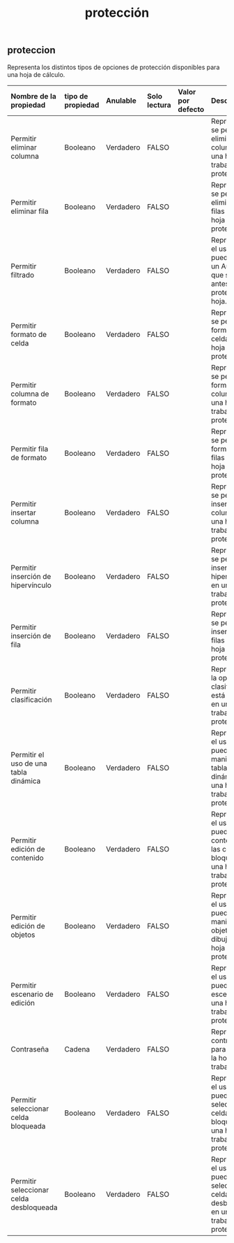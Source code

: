 ﻿---
title: protección
second_title: Aspose.Cells Cloud Documen
type: docs
url: /es/specification/model/protection/
description: "Aspose.Cells Especificación del modelo de nube: Protección. Maneje sin esfuerzo Excel y otros documentos de hoja de cálculo con funciones como abrir, generar, editar, dividir, fusionar, comparar y convertir."
weight: 50
---
## **proteccion**

 Representa los distintos tipos de opciones de protección disponibles para una hoja de cálculo.

| Nombre de la propiedad| tipo de propiedad| Anulable| Solo lectura| Valor por defecto| Descripción|
|:- |:- |:- |:- |:- |:- |
| Permitir eliminar columna| Booleano| Verdadero| FALSO|| Representa si se permite la eliminación de columnas en una hoja de trabajo protegida.|
| Permitir eliminar fila| Booleano| Verdadero| FALSO|| Representa si se permite la eliminación de filas en una hoja de trabajo protegida.|
| Permitir filtrado| Booleano| Verdadero| FALSO|| Representa si el usuario puede utilizar un Autofiltro que se creó antes de proteger la hoja.|
| Permitir formato de celda| Booleano| Verdadero| FALSO|| Representa si se permite el formato de celdas en una hoja de trabajo protegida.|
| Permitir columna de formato| Booleano| Verdadero| FALSO|| Representa si se permite el formato de columnas en una hoja de trabajo protegida.|
| Permitir fila de formato| Booleano| Verdadero| FALSO|| Representa si se permite el formato de filas en una hoja de trabajo protegida|
| Permitir insertar columna| Booleano| Verdadero| FALSO||Representa si se permite la inserción de columnas en una hoja de trabajo protegida|
| Permitir inserción de hipervínculo| Booleano| Verdadero| FALSO|| Representa si se permite la inserción de hipervínculos en una hoja de trabajo protegida|
| Permitir inserción de fila| Booleano| Verdadero| FALSO|| Representa si se permite la inserción de filas en una hoja de trabajo protegida|
| Permitir clasificación| Booleano| Verdadero| FALSO|| Representa si la opción de clasificación está permitida en una hoja de trabajo protegida.|
| Permitir el uso de una tabla dinámica| Booleano| Verdadero| FALSO|| Representa si el usuario puede manipular tablas dinámicas en una hoja de trabajo protegida.|
| Permitir edición de contenido| Booleano| Verdadero| FALSO|| Representa si el usuario puede editar el contenido de las celdas bloqueadas en una hoja de trabajo protegida.|
| Permitir edición de objetos| Booleano| Verdadero| FALSO|| Representa si el usuario puede manipular objetos de dibujo en una hoja de trabajo protegida.|
| Permitir escenario de edición| Booleano| Verdadero| FALSO|| Representa si el usuario puede editar escenarios en una hoja de trabajo protegida.|
| Contraseña| Cadena| Verdadero| FALSO|| Representa la contraseña para proteger la hoja de trabajo.|
| Permitir seleccionar celda bloqueada| Booleano| Verdadero| FALSO||Representa si el usuario puede seleccionar celdas bloqueadas en una hoja de trabajo protegida.|
| Permitir seleccionar celda desbloqueada| Booleano| Verdadero| FALSO|| Representa si el usuario puede seleccionar celdas desbloqueadas en una hoja de trabajo protegida.|

